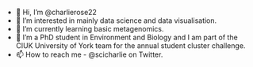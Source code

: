 - 👋 Hi, I’m @charlierose22
- 👀 I’m interested in mainly data science and data visualisation.
- 🌱 I’m currently learning basic metagenomics.
- 💞️ I’m a PhD student in Environment and Biology and I am part of the CIUK University of York team for the annual student cluster challenge.
- 📫 How to reach me - @scicharlie on Twitter.

<!---
charlierose22/charlierose22 is a ✨ special ✨ repository because its `README.md` (this file) appears on your GitHub profile.
You can click the Preview link to take a look at your changes.
--->
